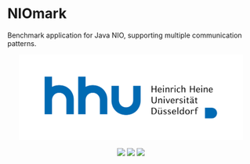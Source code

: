 # NIOmark

Benchmark application for Java NIO, supporting multiple communication patterns.

<p align="center">
<img src=logo.svg height=175>
</p>

<p align="center">
  <a href="https://travis-ci.com/github/hhu-bsinfo/NIOmark"><img src="https://www.travis-ci.com/hhu-bsinfo/NIOmark.svg?branch=main"></a>
  <a href="http://jdk.java.net/11/"><img src="https://img.shields.io/badge/java-11-blue.svg"></a>
  <a href="https://github.com/hhu-bsinfo/nio-benchmark/blob/master/LICENSE"><img src="https://img.shields.io/badge/license-GPLv3-orange.svg"></a>
</p>
